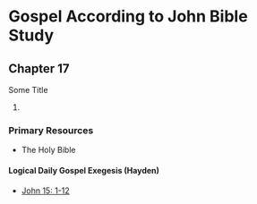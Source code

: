 # Gospel According to John Bible Study

## Chapter 17

Some Title

1. 


### Primary Resources

* The Holy Bible


#### Logical Daily Gospel Exegesis (Hayden)
* [John 15: 1-12](https://open.spotify.com/episode/6rtbnfBszA7k7msBvHWQ3V)


